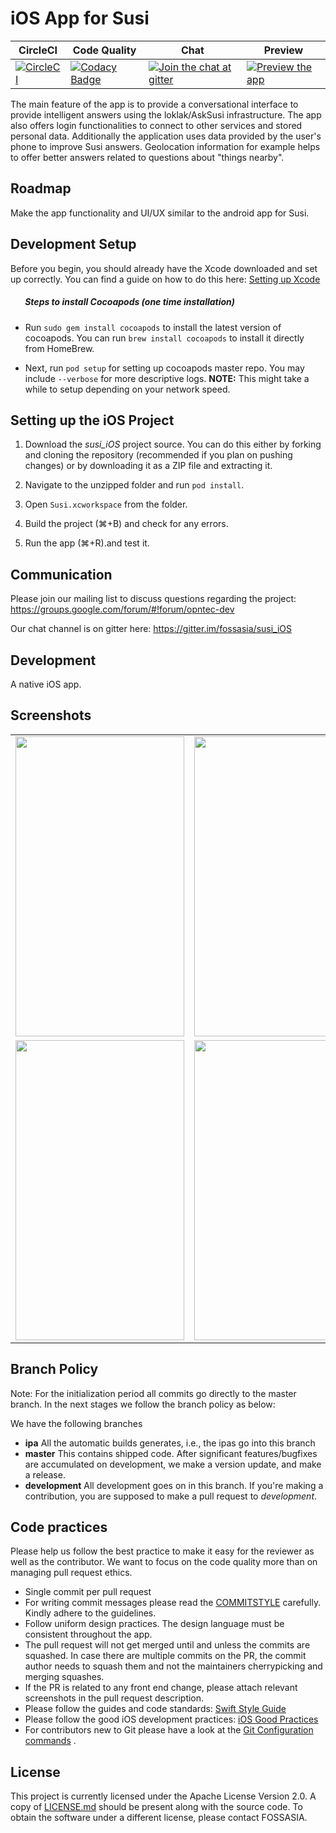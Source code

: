 # iOS App for Susi

| **CircleCI** | **Code Quality** | **Chat** | **Preview** |
|--------------|------------------|----------|-------------|
| [![CircleCI](https://circleci.com/gh/fossasia/susi_iOS.svg?style=svg)](https://circleci.com/gh/fossasia/susi_iOS) | [![Codacy Badge](https://api.codacy.com/project/badge/Grade/4faa165463a44fffbd23f319d78a26ea)](https://www.codacy.com/app/mb/susi_iOS?utm_source=github.com&utm_medium=referral&utm_content=fossasia/susi_iOS&utm_campaign=badger) | [![Join the chat at gitter](https://badges.gitter.im/fossasia/susi_iOS.svg)](https://gitter.im/fossasia/susi_iOS?utm_source=badge&utm_medium=badge&utm_campaign=pr-badge&utm_content=badge) | [![Preview the app](https://img.shields.io/badge/Preview-Appetize.io-orange.svg)](https://appetize.io/app/bngee02t60ambqz5ed3kjgfgkm) |

The main feature of the app is to provide a conversational interface to provide intelligent answers using the loklak/AskSusi infrastructure. The app also offers login functionalities to connect to other services and stored personal data. Additionally the application uses data provided by the user's phone to improve Susi answers. Geolocation information for example helps to offer better answers related to questions about "things nearby".

## Roadmap

Make the app functionality and UI/UX similar to the android app for Susi.

## Development Setup

Before you begin, you should already have the Xcode downloaded and set up correctly. You can find a guide on how to do this here: [Setting up Xcode](https://developer.apple.com/library/content/documentation/IDEs/Conceptual/AppStoreDistributionTutorial/Setup/Setup.html)

##### &nbsp;&nbsp;&nbsp;&nbsp;&nbsp;&nbsp; Steps to install Cocoapods (one time installation)

- Run `sudo gem install cocoapods` to install the latest version of cocoapods. You can run `brew install cocoapods` to install it directly from HomeBrew.

-  Next, run `pod setup` for setting up cocoapods master repo. You may include `--verbose` for more descriptive logs.
**NOTE:** This might take a while to setup depending on your network speed.

## Setting up the iOS Project

1. Download the _susi_iOS_ project source. You can do this either by forking and cloning the repository (recommended if you plan on pushing changes) or by downloading it as a ZIP file and extracting it.

2. Navigate to the unzipped folder and run `pod install`.

3. Open `Susi.xcworkspace` from the folder.

4. Build the project (⌘+B) and check for any errors.

5. Run the app (⌘+R).and test it.

## Communication

Please join our mailing list to discuss questions regarding the project: https://groups.google.com/forum/#!forum/opntec-dev

Our chat channel is on gitter here: https://gitter.im/fossasia/susi_iOS

## Development

A native iOS app.

## Screenshots

<table>
  <tr>
    <td><img src="docs/_static/Screen1.png" height = "480" width="270"></td>
    <td><img src="docs/_static/Screen2.png" height = "480" width="270"></td>
    <td><img src="docs/_static/Screen3.png" height = "480" width="270"></td>
  </tr>
  <tr>
    <td><img src="docs/_static/Screen4.png" height = "480" width="270"></td>
    <td><img src="docs/_static/Screen5.png" height = "480" width="270"></td>
    <td><img src="docs/_static/Screen6.png" height = "480" width="270"></td>
  </tr>
</table>

## Branch Policy

Note: For the initialization period all commits go directly to the master branch. In the next stages we follow the branch policy as below:

We have the following branches
* **ipa**
All the automatic builds generates, i.e., the ipas go into this branch
* **master**
This contains shipped code. After significant features/bugfixes are accumulated on development, we make a version update, and make a release.
* **development**
All development goes on in this branch. If you're making a contribution,
you are supposed to make a pull request to _development_.


## Code practices

Please help us follow the best practice to make it easy for the reviewer as well as the contributor. We want to focus on the code quality more than on managing pull request ethics. 

* Single commit per pull request
* For writing commit messages please read the [COMMITSTYLE](docs/commitStyle.md) carefully. Kindly adhere to the guidelines.
* Follow uniform design practices. The design language must be consistent throughout the app.
* The pull request will not get merged until and unless the commits are squashed. In case there are multiple commits on the PR, the commit author needs to squash them and not the maintainers cherrypicking and merging squashes.
* If the PR is related to any front end change, please attach relevant screenshots in the pull request description.
* Please follow the guides and code standards: [Swift Style Guide](https://github.com/linkedin/swift-style-guide)
* Please follow the good iOS development practices: [iOS Good Practices](https://github.com/futurice/ios-good-practices)
* For contributors new to Git please have a look at the [Git Configuration commands](docs/gitconfiguration.md) .

## License

This project is currently licensed under the Apache License Version 2.0. A copy of [LICENSE.md](https://github.com/fossasia/susi_iOS/blob/master/LICENSE) should be present along with the source code. To obtain the software under a different license, please contact FOSSASIA.


